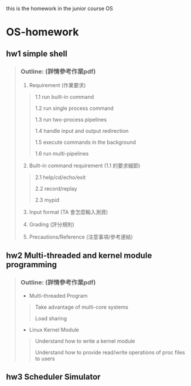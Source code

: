 this is the homework in the junior course OS

# OS-homework
## hw1 simple shell
> ### Outline: (詳情參考作業pdf)
>
>1. Requirement (作業要求)
>
>>1.1 run built-in command
>>
>>1.2 run single process command
>>
>>1.3 run two-process pipelines
>>
>>1.4 handle input and output redirection
>>
>>1.5 execute commands in the background
>>
>>1.6 run multi-pipelines
>
>2. Built-in command requirement (1.1 的要求細節)
>
>>2.1 help/cd/echo/exit
>>
>>2.2 record/replay
>>
>>2.3 mypid
>
>3. Input format (TA 會怎麼輸入測資)
>
>4. Grading (評分規則)
>
>5. Precautions/Reference (注意事項/參考連結)
>
## hw2 Multi-threaded and kernel module programming
>### Outline: (詳情參考作業pdf)
> * Multi-threaded Program
>
>>Take advantage of multi-core systems
>>
>>Load sharing
>
> * Linux Kernel Module
>
>>Understand how to write a kernel module
>>
>>Understand how to provide read/write operations of proc files to users
>
## hw3 Scheduler Simulator

